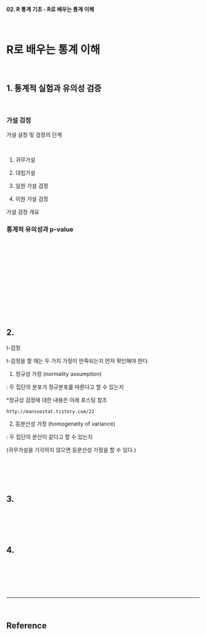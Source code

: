 <br>

#### 02. R 통계 기초 - R로 배우는 통계 이해

<br>

# R로 배우는 통계 이해

<br>

## 1. 통계적 실험과 유의성 검증 

<br>

### 가설 검정

가설 설정 및 검정의 단계 

<br>

1. 귀무가설 
2. 대립가설


1. 일원 가설 검정 
2. 이원 가설 검정

가설 검정 개요 

###  통계적 유의성과 p-value

<br>

### 

<br>



### 
<br>

### 

<br>


<br>

```r

```

<br>




## 2.

t-검정


t-검정을 할 때는 두 가지 가정이 만족되는지 먼저 확인해야 한다.

1. 정규성 가정 (normality assumption)
 
: 두 집단의 분포가 정규분포를 따른다고 할 수 있는지

  *정규성 검정에 대한 내용은 아래 포스팅 참조

    http://mansoostat.tistory.com/22

2. 등분산성 가정 (homogeneity of variance)

: 두 집단의 분산이 같다고 할 수 있는지

 (귀무가설을 기각하지 않으면 등분산성 가정을 할 수 있다.)
 

<br>

```py

```

<br>



## 3.

<br>

```py

```

<br>



## 4.

<br>

```py

```

<br>





<br>

---

<br>

## Reference <br>

<!-- - 조대협의 블로그 &nbsp; : &nbsp;<https://bcho.tistory.com/972/> <br>

<br>
<br>

## Practice makes perfect! <br>

- [내용](주소) -->